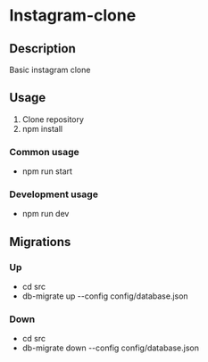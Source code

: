 # Instagram-clone

## Description

Basic instagram clone

## Usage

 1. Clone repository
 2. npm install

### Common usage

  - npm run start

### Development usage

 - npm run dev

## Migrations

### Up

 - cd src
 - db-migrate up --config config/database.json

### Down

 - cd src
 - db-migrate down --config config/database.json
